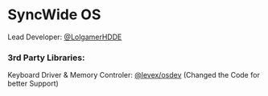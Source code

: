 # SyncWide OS

Lead Developer: [@LolgamerHDDE](https://github.com/LolgamerHDDE)

### 3rd Party Libraries:
Keyboard Driver & Memory Controler: [@levex/osdev](https://github.com/levex/osdev) (Changed the Code for better Support)